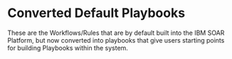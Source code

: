 # Converted Default Playbooks
These are the Workflows/Rules that are by default built into the IBM SOAR Platform, but now converted into playbooks that give users starting points for building Playbooks within the system.
